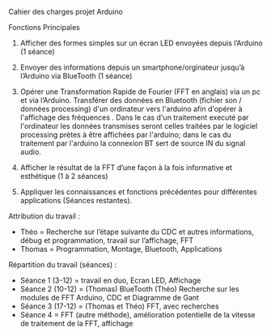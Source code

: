 Cahier des charges projet Arduino

Fonctions Principales

1) Afficher des formes simples sur un écran LED envoyées depuis l’Arduino (1 séance)

2) Envoyer des informations depuis un smartphone/orginateur jusqu’à l’Arduino via BlueTooth (1 séance)

3) Opérer une Transformation Rapide de Fourier (FFT en anglais) via un pc et via l’Arduino. Transférer des données en Bluetooth (fichier son / données processing) d'un ordinateur vers l'arduino afin d'opérer à l'affichage des fréquences . Dans le cas d'un traitement executé par l'ordinateur les données transmises seront celles traitées par le logiciel processing prètes à être affichées par l'arduino; dans le cas du traitement par l'arduino la connexion BT sert de source IN du signal audio.

4) Afficher le résultat de la FFT d’une façon à la fois informative et esthétique (1 à 2 séances)

5) Appliquer les connaissances et fonctions précédentes pour différentes applications (Séances restantes).

Attribution du travail :
- Théo = Recherche sur l’étape suivante du CDC et autres informations, débug et programmation, travail sur l’affichage, FFT
- Thomas = Programmation, Montage, Bluetooth, Applications

Répartition du travail (séances) :
- Séance 1 (3-12) = travail en duo, Ecran LED, Affichage
- Séance 2 (10-12) = (Thomas) BlueTooth (Théo) Recherche sur les modules de FFT Arduino, CDC et Diagramme de Gant
- Séance 3 (17-12) = (Thomas et Théo) FFT, avec recherches
- Séance 4 = FFT (autre méthode), amélioration potentielle de la vitesse de traitement de la FFT, affichage
